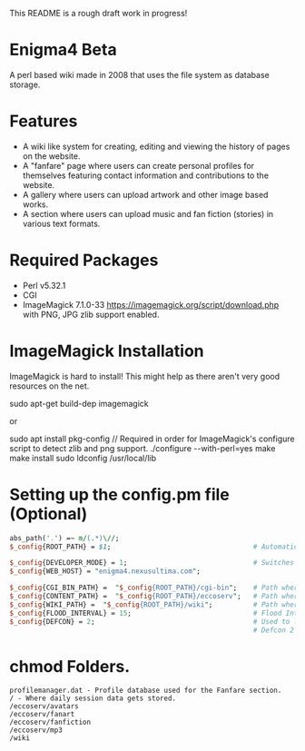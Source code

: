 This README is a rough draft work in progress!

# Enigma4 Beta

A perl based wiki made in 2008 that uses the file system as database storage.

# Features
- A wiki like system for creating, editing and viewing the history of pages on the website.
- A "fanfare" page where users can create personal profiles for themselves featuring contact information and contributions to the website.
- A gallery where users can upload artwork and other image based works.
- A section where users can upload music and fan fiction (stories) in various text formats.

# Required Packages

- Perl v5.32.1
- CGI
- ImageMagick 7.1.0-33 https://imagemagick.org/script/download.php
with PNG, JPG zlib support enabled.

# ImageMagick Installation

ImageMagick is hard to install! This might help as there aren't very good resources on the net.

sudo apt-get build-dep imagemagick

or

sudo apt install pkg-config // Required in order for ImageMagick's configure script to detect zlib and png support.
./configure --with-perl=yes
make
make install
sudo ldconfig /usr/local/lib

# Setting up the config.pm file (Optional)

```perl
abs_path('.') =~ m/(.*)\//;
$_config{ROOT_PATH} = $1;                                   # Automatically detects the absolute path of the project.

$_config{DEVELOPER_MODE} = 1;                               # Switches between localcost (127.0.0.1) to the value contained in $_config{WEB_HOST}
$_config{WEB_HOST} = "enigma4.nexusultima.com";

$_config{CGI_BIN_PATH} =  "$_config{ROOT_PATH}/cgi-bin";    # Path where all the scripts are contained.
$_config{CONTENT_PATH} =  "$_config{ROOT_PATH}/eccoserv";   # Path where all the resources such as images and other data are contained.
$_config{WIKI_PATH} =  "$_config{ROOT_PATH}/wiki";          # Path where all the pages on the website and their histories are stored.
$_config{FLOOD_INTERVAL} = 15;                              # Flood Interval used to prevent double posting on various parts of the system (such as comments).
$_config{DEFCON} = 2;                                       # Used to lock down the system into various states. 
                                                            # Defcon 2 locks down: file uploads and profile creation
```

# chmod Folders.

```
profilemanager.dat - Profile database used for the Fanfare section.
/ - Where daily session data gets stored.
/eccoserv/avatars
/eccoserv/fanart
/eccoserv/fanfiction
/eccoserv/mp3
/wiki
```

